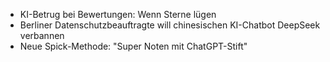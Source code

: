 - KI-Betrug bei Bewertungen: Wenn Sterne lügen
- Berliner Datenschutzbeauftragte will chinesischen KI-Chatbot DeepSeek verbannen
- Neue Spick-Methode: "Super Noten mit ChatGPT-Stift"
